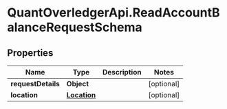 # QuantOverledgerApi.ReadAccountBalanceRequestSchema

## Properties

Name | Type | Description | Notes
------------ | ------------- | ------------- | -------------
**requestDetails** | **Object** |  | [optional] 
**location** | [**Location**](Location.md) |  | [optional] 


